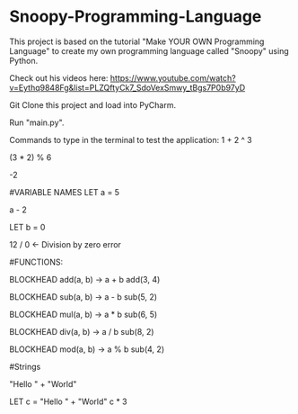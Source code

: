 # Snoopy-Programming-Language

This project is based on the tutorial "Make YOUR OWN Programming Language" to create my own programming language called "Snoopy" using Python. 

Check out his videos here: 
https://www.youtube.com/watch?v=Eythq9848Fg&list=PLZQftyCk7_SdoVexSmwy_tBgs7P0b97yD


Git Clone this project and load into PyCharm. 

Run "main.py". 

Commands to type in the terminal to test the application:
1 + 2 ^ 3

(3 * 2) % 6

-2

#VARIABLE NAMES
LET a = 5

a - 2

LET b = 0

12 / 0      <- Division by zero error 

#FUNCTIONS:

BLOCKHEAD add(a, b) -> a + b
add(3, 4)

BLOCKHEAD sub(a, b) -> a - b
sub(5, 2)

BLOCKHEAD mul(a, b) -> a * b
sub(6, 5)

BLOCKHEAD div(a, b) -> a / b
sub(8, 2)

BLOCKHEAD mod(a, b) -> a % b
sub(4, 2)

#Strings

"Hello " + "World"

LET c = "Hello " + "World"
c * 3

